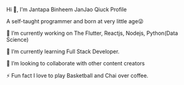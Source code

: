 Hi 👋, I'm Jantapa Binheem
JanJao Qiuck Profile

A self-taught programmer and born at very little age😜

🔭 I’m currently working on The Flutter, Reactjs, Nodejs, Python(Data Science)

🌱 I’m currently learning Full Stack Developer.

👯 I’m looking to collaborate with other content creators

⚡ Fun fact I love to play Basketball and Chai over coffee.

